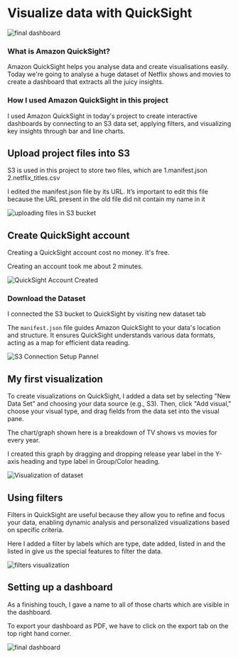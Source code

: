 # **Visualize data with QuickSight**
![final dashboard](https://github.com/user-attachments/assets/f96107dc-a99b-4000-b298-f69a591307db)

### **What is Amazon QuickSight?**
Amazon QuickSight helps you analyse data and create visualisations easily. Today we're going to analyse a huge dataset of Netflix shows and movies to create a dashboard that extracts all the juicy insights.


### **How I used Amazon QuickSight in this project**
I used Amazon QuickSight in today's project to create interactive dashboards by connecting to an S3 data set, applying filters, and visualizing key insights through bar and line charts.

## **Upload project files into S3**

S3 is used in this project to store two files, which are 1.manifest.json 2.netflix_titles.csv


I edited the manifest.json file by its URL. Itʼs important to edit this file because the URL present in the old file did nit contain my name in it

![uploading files in S3 bucket](https://github.com/user-attachments/assets/036af14f-8841-4e24-8102-2b47e1e1bf6e)

## **Create QuickSight account**

Creating a QuickSight account cost no money. It's free.


Creating an account took me about 2 minutes.

![QuickSight Account Created](https://github.com/user-attachments/assets/41eb5b83-8c0e-4dcc-b896-63b4c4d96495)

### **Download the Dataset**

I connected the S3 bucket to QuickSight by visiting new dataset tab


The `manifest.json` file guides Amazon QuickSight to your data's location and structure. It ensures QuickSight understands various data formats, acting as a map for efficient data reading.

 ![S3 Connection Setup Pannel](https://github.com/user-attachments/assets/5916bd63-b5f0-4da4-af4f-ad073bd26634)

## **My first visualization**

To create visualizations on QuickSight, I added a data set by selecting "New Data Set" and choosing your data source (e.g., S3). Then, click "Add visual," choose your visual type, and drag fields from the data set into the visual pane.


The chart/graph shown here is a breakdown of TV shows vs movies for every year.


I created this graph by dragging and dropping release year label in the Y-axis heading and type label in Group/Color heading.

![Visualization of dataset](https://github.com/user-attachments/assets/5bcd60ef-14de-440d-840b-3f430d784a0c)

## **Using filters**

Filters in QuickSight are useful because they allow you to refine and focus your data, enabling dynamic analysis and personalized visualizations based on specific criteria.


Here I added a filter by labels which are type, date added, listed in and the listed in give us the special features to filter the data.

![filters visualization](https://github.com/user-attachments/assets/23861a24-f349-476e-a972-1275ec0340b1)

## **Setting up a dashboard**

As a finishing touch, I gave a name to all of those charts which are visible in the dashboard.


To export your dashboard as PDF, we have to click on the export tab on the top right hand corner.

![final dashboard](https://github.com/user-attachments/assets/3316793b-31d6-4f33-9c51-70010a738205)

